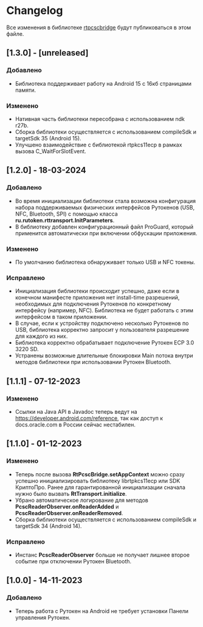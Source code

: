 # Changelog

Все изменения в библиотеке [rtpcscbridge](https://search.maven.org/artifact/ru.rutoken.rtpcscbridge/rtpcscbridge) будут
публиковаться в этом файле.

## [1.3.0] - [unreleased]

### Добавлено

- Библиотека поддерживает работу на Android 15 с 16кб страницами памяти.

### Изменено

- Нативная часть библиотеки пересобрана с использованием ndk r27b.
- Сборка библиотеки осуществляется с использованием compileSdk и targetSdk 35 (Android 15).
- Улучшено взаимодействие с библиотекой rtpkcs11ecp в рамках вызова C_WaitForSlotEvent.

## [1.2.0] - 18-03-2024

### Добавлено

- Во время инициализации библиотеки стала возможна конфигурация набора поддерживаемых физических интерфейсов Рутокенов
  (USB, NFC, Bluetooth, SPI) с помощью класса **ru.rutoken.rttransport.InitParameters**.
- В библиотеку добавлен конфигурационный файл ProGuard, который применится автоматически при включении обфускации
  приложения.

### Изменено

- По умолчанию библиотека обнаруживает только USB и NFC токены.

### Исправлено

- Инициализация библиотеки происходит успешно, даже если в конечном манифесте приложения нет install-time разрешений,
  необходимых для подключения Рутокенов по конкретному интерфейсу (например, NFC). Библиотека не будет работать с этим
  интерфейсом в таком приложении.
- В случае, если к устройству подключено несколько Рутокенов по USB, библиотека корректно запросит у пользователя
  разрешение для каждого из них.
- Библиотека корректно обрабатывает подключение Рутокен ECP 3.0 3220 SD.
- Устранены возможные длительные блокировки Main потока внутри методов библиотеки при использовании Рутокен Bluetooth.

## [1.1.1] - 07-12-2023

### Изменено

- Ссылки на Java API в Javadoc теперь ведут на https://developer.android.com/reference,
  так как доступ к docs.oracle.com в России сейчас нестабилен.

## [1.1.0] - 01-12-2023

### Изменено

- Теперь после вызова **RtPcscBridge.setAppContext** можно сразу успешно инициализировать библиотеку librtpkcs11ecp или
  SDK КриптоПро. Ранее для гарантированной инициализации сначала нужно было вызвать **RtTransport.initialize**.
- Убрано автоматическое логирование для методов **PcscReaderObserver.onReaderAdded** и
  **PcscReaderObserver.onReaderRemoved**.
- Сборка библиотеки осуществляется с использованием compileSdk и targetSdk 34 (Android 14).

### Исправлено

- Инстанс **PcscReaderObserver** больше не получает лишнее второе событие при отключении Рутокен Bluetooth.

## [1.0.0] - 14-11-2023

### Добавлено

- Теперь работа с Рутокен на Android не требует установки Панели управления Рутокен.